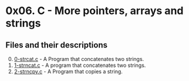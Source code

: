 # 0x06. C - More pointers, arrays and strings

## Files and their descriptions
0. [0-strcat.c](./0-strcat.c) - A Program that concatenates two strings.
1. [1-strncat.c](./1-strncat.c) - A program that concatenates two strings.
2. [2-strncpy.c](./2-strncpy.c) - A Program that copies a string.
